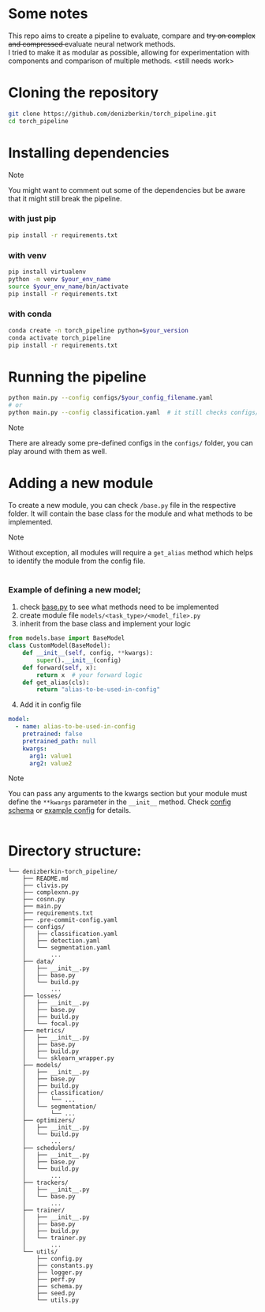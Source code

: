 # Some notes
This repo aims to create a pipeline to evaluate, compare and <del> try on complex and compressed </del> evaluate neural network methods. <br>
I tried to make it as modular as possible, allowing for experimentation with components and comparison of multiple methods. \<still needs work>

# Cloning the repository
```bash
git clone https://github.com/denizberkin/torch_pipeline.git
cd torch_pipeline
```

# Installing dependencies
> [!NOTE] 
You might want to comment out some of the dependencies but be aware that it might still break the pipeline.
### with just pip
```bash
pip install -r requirements.txt
```

### with venv
```bash
pip install virtualenv
python -m venv $your_env_name
source $your_env_name/bin/activate
pip install -r requirements.txt
```

### with conda
```bash
conda create -n torch_pipeline python=$your_version
conda activate torch_pipeline
pip install -r requirements.txt
```

# Running the pipeline
```bash
python main.py --config configs/$your_config_filename.yaml
# or
python main.py --config classification.yaml  # it still checks configs/ folder 
```
> [!NOTE] 
There are already some pre-defined configs in the `configs/` folder, you can play around with them as well. <br>

# Adding a new module
To create a new module, you can check `/base.py` file in the respective folder. It will contain the base class for the module and what methods to be implemented. <br>
> [!NOTE] 
Without exception, all modules will require a `get_alias` method which helps to identify the module from the config file. <br><br>
### Example of defining a new model;
1. check [base.py](models/base.py) to see what methods need to be implemented
2. create module file `models/<task_type>/<model_file>.py`
3. inherit from the base class and implement your logic
```py
from models.base import BaseModel
class CustomModel(BaseModel):
    def __init__(self, config, **kwargs):
        super().__init__(config)
    def forward(self, x):
        return x  # your forward logic
    def get_alias(cls):
        return "alias-to-be-used-in-config"
```
4. Add it in config file
```yaml
model:
  - name: alias-to-be-used-in-config
    pretrained: false
    pretrained_path: null
    kwargs:
      arg1: value1
      arg2: value2
```
> [!NOTE] 
You can pass any arguments to the kwargs section but your module must define the `**kwargs` parameter in the `__init__` method. Check [config schema](utils/schema.py) or [example config](configs/classification.yaml) for details.
<br>
<br>
# **Directory structure:**
```
└── denizberkin-torch_pipeline/
    ├── README.md
    ├── clivis.py
    ├── complexnn.py
    ├── cosnn.py
    ├── main.py
    ├── requirements.txt
    ├── .pre-commit-config.yaml
    ├── configs/
    │   ├── classification.yaml
    │   ├── detection.yaml
    │   └── segmentation.yaml
    │       ...
    ├── data/
    │   ├── __init__.py
    │   ├── base.py
    │   └── build.py
    │       ...
    ├── losses/
    │   ├── __init__.py
    │   ├── base.py
    │   ├── build.py
    │   └── focal.py
    ├── metrics/
    │   ├── __init__.py
    │   ├── base.py
    │   ├── build.py
    │   └── sklearn_wrapper.py
    ├── models/
    │   ├── __init__.py
    │   ├── base.py
    │   ├── build.py
    │   ├── classification/
    │   │   └── ...
    │   └── segmentation/
    │       └── ...
    ├── optimizers/
    │   ├── __init__.py
    │   └── build.py
    │       ...
    ├── schedulers/
    │   ├── __init__.py
    │   ├── base.py
    │   └── build.py
    │       ...
    ├── trackers/
    │   ├── __init__.py
    │   └── base.py
    │       ...
    ├── trainer/
    │   ├── __init__.py
    │   ├── base.py
    │   ├── build.py
    │   └── trainer.py
    │       ...
    └── utils/
        ├── config.py
        ├── constants.py
        ├── logger.py
        ├── perf.py
        ├── schema.py
        ├── seed.py
        └── utils.py
```
